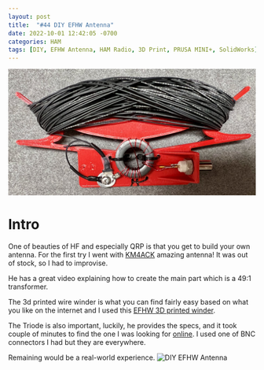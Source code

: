 ```yaml
---
layout: post
title:  "#44 DIY EFHW Antenna"
date: 2022-10-01 12:42:05 -0700
categories: HAM
tags: [DIY, EFHW Antenna, HAM Radio, 3D Print, PRUSA MINI+, SolidWorks]
---
```

![DIY EFHW Antenna](/assets/img/42EFHW02.png)

# Intro
One of beauties of HF and especially QRP is that you get to build your own antenna. For the first try I went with [KM4ACK](https://km4ack.square.site/product/49-1-efhw-antenna-kit/34?cp=true&sa=true&sbp=false&q=false) amazing antenna! It was out of stock, so I had to improvise. 

He has a great video explaining how to create the main part which is a 49:1 transformer. 

The 3d printed wire winder is what you can find fairly easy based on what you like on the internet and I used this [EFHW 3D printed winder](https://www.thingiverse.com/thing:4914094/files).

The Triode is also important, luckily, he provides the specs, and it took couple of minutes to find the one I was looking for [online](https://www.digikey.ca/en/products/detail/fair-rite-products-corp/5943001701/8594079). I used one of BNC connectors I had but they are everywhere.


Remaining would be a real-world experience.
![DIY EFHW Antenna](/assets/img/42EFHW01.png)


